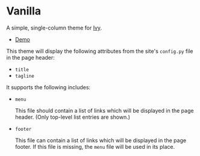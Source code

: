 # Vanilla

[1]: https://github.com/dmulholl/ivy
[2]: http://www.dmulholl.com/demos/vanilla/

A simple, single-column theme for [Ivy][1].

* [Demo][2]

This theme will display the following attributes from the site's `config.py` file in the page header:

* `title`
* `tagline`

It supports the following includes:

* `menu`

  This file should contain a list of links which will be displayed in the page header.
  (Only top-level list entries are shown.)

* `footer`

  This file can contain a list of links which will be displayed in the page footer.
  If this file is missing, the `menu` file will be used in its place.
